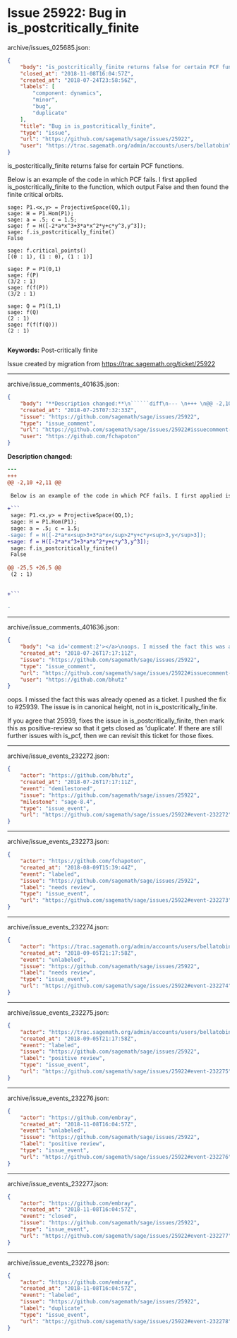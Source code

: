 # Issue 25922: Bug in is_postcritically_finite

archive/issues_025685.json:
```json
{
    "body": "is_postcritically_finite returns false for certain PCF functions. \n\nBelow is an example of the code in which PCF fails. I first applied is_postcritically_finite to the function, which output False and then found the finite critical orbits. \n\n```\nsage: P1.<x,y> = ProjectiveSpace(QQ,1);\nsage: H = P1.Hom(P1);\nsage: a = .5; c = 1.5;\nsage: f = H([-2*a*x^3+3*a*x^2*y+c*y^3,y^3]);\nsage: f.is_postcritically_finite()\nFalse \n\nsage: f.critical_points()\n[(0 : 1), (1 : 0), (1 : 1)]\n\nsage: P = P1(0,1)\nsage: f(P)\n(3/2 : 1)\nsage: f(f(P))\n(3/2 : 1)\n\nsage: Q = P1(1,1)\nsage: f(Q)\n(2 : 1)\nsage: f(f(f(Q)))\n(2 : 1)\n\n\n```\n\n\n**Keywords:** Post-critically finite\n\nIssue created by migration from https://trac.sagemath.org/ticket/25922\n\n",
    "closed_at": "2018-11-08T16:04:57Z",
    "created_at": "2018-07-24T23:58:56Z",
    "labels": [
        "component: dynamics",
        "minor",
        "bug",
        "duplicate"
    ],
    "title": "Bug in is_postcritically_finite",
    "type": "issue",
    "url": "https://github.com/sagemath/sage/issues/25922",
    "user": "https://trac.sagemath.org/admin/accounts/users/bellatobin"
}
```
is_postcritically_finite returns false for certain PCF functions. 

Below is an example of the code in which PCF fails. I first applied is_postcritically_finite to the function, which output False and then found the finite critical orbits. 

```
sage: P1.<x,y> = ProjectiveSpace(QQ,1);
sage: H = P1.Hom(P1);
sage: a = .5; c = 1.5;
sage: f = H([-2*a*x^3+3*a*x^2*y+c*y^3,y^3]);
sage: f.is_postcritically_finite()
False 

sage: f.critical_points()
[(0 : 1), (1 : 0), (1 : 1)]

sage: P = P1(0,1)
sage: f(P)
(3/2 : 1)
sage: f(f(P))
(3/2 : 1)

sage: Q = P1(1,1)
sage: f(Q)
(2 : 1)
sage: f(f(f(Q)))
(2 : 1)


```


**Keywords:** Post-critically finite

Issue created by migration from https://trac.sagemath.org/ticket/25922





---

archive/issue_comments_401635.json:
```json
{
    "body": "**Description changed:**\n``````diff\n--- \n+++ \n@@ -2,10 +2,11 @@\n \n Below is an example of the code in which PCF fails. I first applied is_postcritically_finite to the function, which output False and then found the finite critical orbits. \n \n+```\n sage: P1.<x,y> = ProjectiveSpace(QQ,1);\n sage: H = P1.Hom(P1);\n sage: a = .5; c = 1.5;\n-sage: f = H([-2*a*x<sup>3+3*a*x</sup>2*y+c*y<sup>3,y</sup>3]);\n+sage: f = H([-2*a*x^3+3*a*x^2*y+c*y^3,y^3]);\n sage: f.is_postcritically_finite()\n False \n \n@@ -25,5 +26,5 @@\n (2 : 1)\n \n \n+```\n \n-\n``````\n",
    "created_at": "2018-07-25T07:32:33Z",
    "issue": "https://github.com/sagemath/sage/issues/25922",
    "type": "issue_comment",
    "url": "https://github.com/sagemath/sage/issues/25922#issuecomment-401635",
    "user": "https://github.com/fchapoton"
}
```

**Description changed:**
``````diff
--- 
+++ 
@@ -2,10 +2,11 @@
 
 Below is an example of the code in which PCF fails. I first applied is_postcritically_finite to the function, which output False and then found the finite critical orbits. 
 
+```
 sage: P1.<x,y> = ProjectiveSpace(QQ,1);
 sage: H = P1.Hom(P1);
 sage: a = .5; c = 1.5;
-sage: f = H([-2*a*x<sup>3+3*a*x</sup>2*y+c*y<sup>3,y</sup>3]);
+sage: f = H([-2*a*x^3+3*a*x^2*y+c*y^3,y^3]);
 sage: f.is_postcritically_finite()
 False 
 
@@ -25,5 +26,5 @@
 (2 : 1)
 
 
+```
 
-
``````




---

archive/issue_comments_401636.json:
```json
{
    "body": "<a id='comment:2'></a>\noops. I missed the fact this was already opened as a ticket. I pushed the fix to #25939. The issue is in canonical height, not in is_postcritically_finite.\n\nIf you agree that 25939, fixes the issue in is_postcritically_finite, then mark this as positive-review so that it gets closed as 'duplicate'. If there are still further issues with is_pcf, then we can revisit this ticket for those fixes.",
    "created_at": "2018-07-26T17:17:11Z",
    "issue": "https://github.com/sagemath/sage/issues/25922",
    "type": "issue_comment",
    "url": "https://github.com/sagemath/sage/issues/25922#issuecomment-401636",
    "user": "https://github.com/bhutz"
}
```

<a id='comment:2'></a>
oops. I missed the fact this was already opened as a ticket. I pushed the fix to #25939. The issue is in canonical height, not in is_postcritically_finite.

If you agree that 25939, fixes the issue in is_postcritically_finite, then mark this as positive-review so that it gets closed as 'duplicate'. If there are still further issues with is_pcf, then we can revisit this ticket for those fixes.



---

archive/issue_events_232272.json:
```json
{
    "actor": "https://github.com/bhutz",
    "created_at": "2018-07-26T17:17:11Z",
    "event": "demilestoned",
    "issue": "https://github.com/sagemath/sage/issues/25922",
    "milestone": "sage-8.4",
    "type": "issue_event",
    "url": "https://github.com/sagemath/sage/issues/25922#event-232272"
}
```



---

archive/issue_events_232273.json:
```json
{
    "actor": "https://github.com/fchapoton",
    "created_at": "2018-08-09T15:39:44Z",
    "event": "labeled",
    "issue": "https://github.com/sagemath/sage/issues/25922",
    "label": "needs review",
    "type": "issue_event",
    "url": "https://github.com/sagemath/sage/issues/25922#event-232273"
}
```



---

archive/issue_events_232274.json:
```json
{
    "actor": "https://trac.sagemath.org/admin/accounts/users/bellatobin",
    "created_at": "2018-09-05T21:17:58Z",
    "event": "unlabeled",
    "issue": "https://github.com/sagemath/sage/issues/25922",
    "label": "needs review",
    "type": "issue_event",
    "url": "https://github.com/sagemath/sage/issues/25922#event-232274"
}
```



---

archive/issue_events_232275.json:
```json
{
    "actor": "https://trac.sagemath.org/admin/accounts/users/bellatobin",
    "created_at": "2018-09-05T21:17:58Z",
    "event": "labeled",
    "issue": "https://github.com/sagemath/sage/issues/25922",
    "label": "positive review",
    "type": "issue_event",
    "url": "https://github.com/sagemath/sage/issues/25922#event-232275"
}
```



---

archive/issue_events_232276.json:
```json
{
    "actor": "https://github.com/embray",
    "created_at": "2018-11-08T16:04:57Z",
    "event": "unlabeled",
    "issue": "https://github.com/sagemath/sage/issues/25922",
    "label": "positive review",
    "type": "issue_event",
    "url": "https://github.com/sagemath/sage/issues/25922#event-232276"
}
```



---

archive/issue_events_232277.json:
```json
{
    "actor": "https://github.com/embray",
    "created_at": "2018-11-08T16:04:57Z",
    "event": "closed",
    "issue": "https://github.com/sagemath/sage/issues/25922",
    "type": "issue_event",
    "url": "https://github.com/sagemath/sage/issues/25922#event-232277"
}
```



---

archive/issue_events_232278.json:
```json
{
    "actor": "https://github.com/embray",
    "created_at": "2018-11-08T16:04:57Z",
    "event": "labeled",
    "issue": "https://github.com/sagemath/sage/issues/25922",
    "label": "duplicate",
    "type": "issue_event",
    "url": "https://github.com/sagemath/sage/issues/25922#event-232278"
}
```
